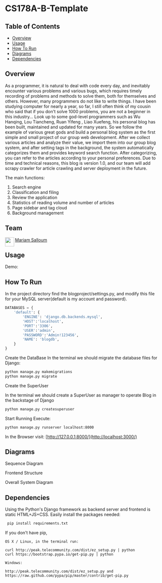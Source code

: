 # CS178A-B-Template

## Table of Contents
- [Overview](#overview)
- [Usage](#usage)
- [How To Run](#how-to-run)
- [Diagrams](#diagrams)
- [Dependencies](#dependencies)


## Overview
    
As a programmer, it is natural to deal with code every day, and inevitably encounter various problems and various bugs, which requires timely recording of problems and methods to solve them, both for themselves and others. However, many programmers do not like to write things. I have been studying computer for nearly a year, so far, I still often think of my cousin who said that if you don't solve 1000 problems, you are not a beginner in this industry... Look up to some god-level programmers such as Wu Hanqing, Lou Tiancheng, Ruan Yifeng , Liao Xuefeng, his personal blog has been built, maintained and updated for many years. So we follow the example of various great gods and build a personal blog system as the first simple and small project of our group web development.
After we collect various articles and analyze their value, we import them into our group blog system, and after setting tags in the background, the system automatically categorizes them and provides keyword search function. After categorizing, you can refer to the articles according to your personal preferences. Due to time and technical reasons, this blog is version 1.0, and our team will add scrapy crawler for article crawling and server deployment in the future.
    
 The main functions:
  1. Search engine
  2. Classification and filing
  3. Review the application
  4. Statistics of reading volume and number of articles
  5. Page sidebar and tag cloud
  6. Background management

## Team
<a href="https://github.com/msalloum" target="_blank"><img src="https://avatars3.githubusercontent.com/u/1790819?s=400&v=4" align="left" height="30px">Mariam Salloum </a>

## Usage
Demo: <Link to youtube video>

<Screenshot of application>

## How To Run
In the project directory find the blogproject/settings.py, and modify this file for your MySQL server(default is my account and password).
```python
DATABASES = {
    'default': {
        'ENGINE': 'django.db.backends.mysql',
        'HOST':'localhost',
        'PORT':'3306',
        'USER':'admin',
        'PASSWORD':'Admin!123456',
        'NAME': 'blogdb',
    }
}
```
Create the DataBase
In the terminal we should migrate the database files for Django:
```bash
python manage.py makemigrations
python manage.py migrate
```
Create the SuperUser

In the terminal we should create a SuperUser as manager to operate Blog in the backstage of Django
```bash
python manage.py createsuperuser
```
Start Running
Execute: 
 ```bash
python manage.py runserver localhost:8000
```
In the Browser visit: [http://127.0.0.1:8000/](http://localhost:3000/)


## Diagrams

Sequence Diagram

Frontend Structure


Overall System Diagram

## Dependencies
Using the Python's Django framework as backend server and frontend is static HTML+JS+CSS. 
Easily install the packages needed: 
```bash
 pip install requirements.txt 
```
    
If you don't have pip, 

    OS X / Linux, in the terminal run:

    curl http://peak.telecommunity.com/dist/ez_setup.py | python
    curl https://bootstrap.pypa.io/get-pip.py | python

    Windows:

    http://peak.telecommunity.com/dist/ez_setup.py and https://raw.github.com/pypa/pip/master/contrib/get-pip.py 

